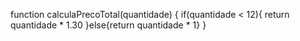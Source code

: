 function calculaPrecoTotal(quantidade) {
  if(quantidade < 12){
    return quantidade * 1.30
  }else{return quantidade * 1}
}